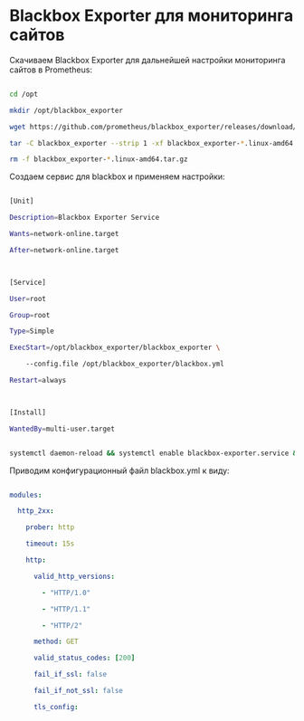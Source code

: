 # Blackbox Exporter для мониторинга сайтов



Скачиваем Blackbox Exporter для дальнейшей настройки мониторинга сайтов в Prometheus:

```bash

cd /opt

mkdir /opt/blackbox_exporter

wget https://github.com/prometheus/blackbox_exporter/releases/download/v0.15.1/blackbox_exporter-0.15.1.linux-amd64.tar.gz

tar -C blackbox_exporter --strip 1 -xf blackbox_exporter-*.linux-amd64.tar.gz

rm -f blackbox_exporter-*.linux-amd64.tar.gz

```



Создаем сервис для blackbox и применяем настройки:

```bash

[Unit]

Description=Blackbox Exporter Service

Wants=network-online.target

After=network-online.target



[Service]

User=root

Group=root

Type=Simple

ExecStart=/opt/blackbox_exporter/blackbox_exporter \

    --config.file /opt/blackbox_exporter/blackbox.yml

Restart=always



[Install]

WantedBy=multi-user.target

```

```bash

systemctl daemon-reload && systemctl enable blackbox-exporter.service && systemctl start blackbox-exporter.service

```



Приводим конфигурационный файл blackbox.yml к виду:



```yaml

modules:

  http_2xx:

    prober: http

    timeout: 15s

    http:

      valid_http_versions:

        - "HTTP/1.0"

        - "HTTP/1.1"

        - "HTTP/2"

      method: GET

      valid_status_codes: [200]

      fail_if_ssl: false

      fail_if_not_ssl: false

      tls_config:


